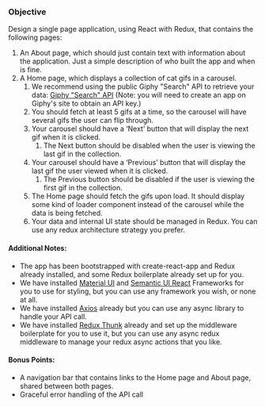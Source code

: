 ### Objective

Design a single page application, using React with Redux, that contains the following pages:

1. An About page, which should just contain text with information about the application. Just a simple description of who built the app and when is fine.
2. A Home page, which displays a collection of cat gifs in a carousel.
    1. We recommend using the public Giphy "Search" API to retrieve your data: [Giphy "Search" API](https://developers.giphy.com/docs/) (Note: you will need to create an app on Giphy's site to obtain an API key.) 
    2. You should fetch at least 5 gifs at a time, so the carousel will have several gifs the user can flip through.
    3. Your carousel should have a ‘Next’ button that will display the next gif when it is clicked.
        1. The Next button should be disabled when the user is viewing the last gif in the collection.
    4. Your carousel should have a ‘Previous’ button that will display the last gif the user viewed when it is clicked. 
        1. The Previous button should be disabled if the user is viewing the first gif in the collection. 
    5. The Home page should fetch the gifs upon load. It should display some kind of loader component instead of the carousel while the data is being fetched.
    6. Your data and internal UI state should be managed in Redux. You can use any redux architecture strategy you prefer.

#### Additional Notes:
- The app has been bootstrapped with create-react-app and Redux already installed, and some Redux boilerplate already set up for you.
- We have installed [Material UI](https://material-ui.com/getting-started/installation/) and [Semantic UI React](https://react.semantic-ui.com/usage) Frameworks for you to use for styling, but you can use any framework you wish, or none at all.  
- We have installed [Axios](https://github.com/axios/axios) already but you can use any async library to handle your API call.
- We have installed [Redux Thunk](https://github.com/reduxjs/redux-thunk) already and set up the middleware boilerplate for you to use it, but you can use any async redux middleware to manage your redux async actions that you like.

#### Bonus Points:
- A navigation bar that contains links to the Home page and About page, shared between both pages.
- Graceful error handling of the API call
